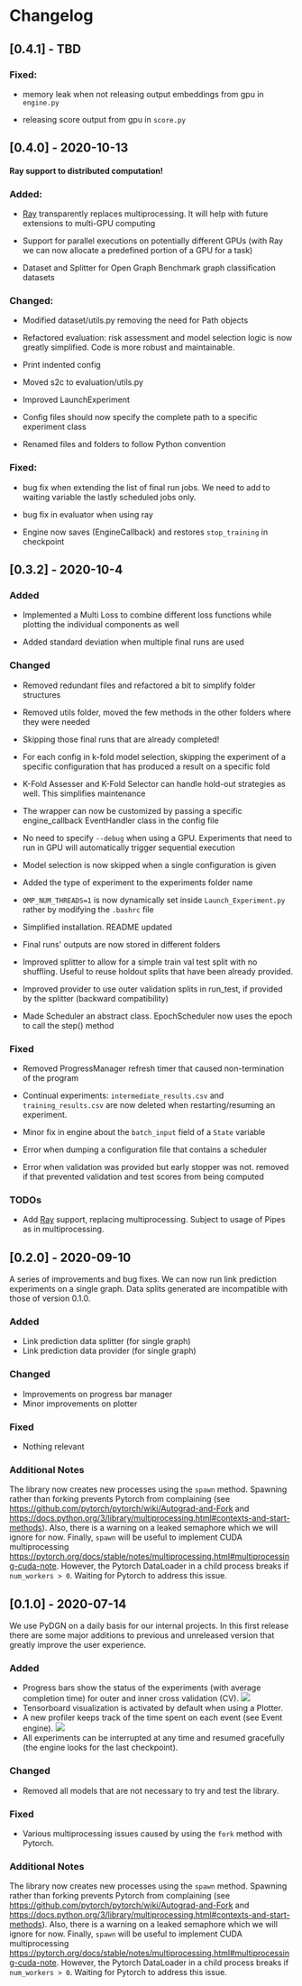 
# Changelog

## [0.4.1] - TBD

### Fixed:

- memory leak when not releasing output embeddings from gpu in `engine.py`

- releasing score output from gpu in `score.py`

## [0.4.0] - 2020-10-13

#### Ray support to distributed computation!

### Added:

- [Ray](https://github.com/ray-project/ray) transparently replaces multiprocessing.
  It will help with future extensions to multi-GPU computing

- Support for parallel executions on potentially different GPUs
  (with Ray we can now allocate a predefined portion of a GPU for a task)

- Dataset and Splitter for Open Graph Benchmark graph classification datasets

### Changed:

- Modified dataset/utils.py removing the need for Path objects

- Refactored evaluation: risk assessment and model selection logic is now greatly simplified. Code is more robust and maintainable.

- Print indented config

- Moved s2c to evaluation/utils.py

- Improved LaunchExperiment

- Config files should now specify the complete path to a specific experiment class

- Renamed files and folders to follow Python convention

### Fixed:

- bug fix when extending the list of final run jobs. We need to add to waiting variable the lastly scheduled jobs only.

- bug fix in evaluator when using ray

- Engine now saves (EngineCallback) and restores `stop_training` in checkpoint


## [0.3.2] - 2020-10-4

### Added

- Implemented a Multi Loss to combine different loss functions while plotting the individual components as well

- Added standard deviation when multiple final runs are used

### Changed

- Removed redundant files and refactored a bit to simplify folder structures

- Removed utils folder, moved the few methods in the other folders where they were needed

- Skipping those final runs that are already completed!

- For each config in k-fold model selection, skipping the experiment of a specific configuration that has produced a result on a specific fold

- K-Fold Assesser and K-Fold Selector can handle hold-out strategies as well. This simplifies maintenance

- The wrapper can now be customized by passing a specific engine_callback EventHandler class in the config file

- No need to specify `--debug` when using a GPU. Experiments that need to run in GPU will automatically trigger sequential execution

- Model selection is now skipped when a single configuration is given

- Added the type of experiment to the experiments folder name

- `OMP_NUM_THREADS=1` is now dynamically set inside `Launch_Experiment.py` rather by modifying the `.bashrc` file

- Simplified installation. README updated

- Final runs' outputs are now stored in different folders

- Improved splitter to allow for a simple train val test split with no shuffling. Useful to reuse holdout splits that have been already provided.

- Improved provider to use outer validation splits in run_test, if provided by the splitter (backward compatibility)

- Made Scheduler an abstract class. EpochScheduler now uses the epoch to call the step() method

### Fixed

- Removed ProgressManager refresh timer that caused non-termination of the program

- Continual experiments: `intermediate_results.csv` and `training_results.csv` are now deleted when restarting/resuming an experiment.

- Minor fix in engine about the `batch_input` field of a `State` variable

- Error when dumping a configuration file that contains a scheduler

- Error when validation was provided but early stopper was not. removed if that prevented validation and test scores from being computed

### TODOs

- Add [Ray](https://github.com/ray-project/ray) support, replacing multiprocessing. Subject to usage of Pipes as in multiprocessing.

## [0.2.0] - 2020-09-10

A series of improvements and bug fixes. We can now run link prediction experiments on a single graph. Data splits generated are incompatible with those of version 0.1.0.

### Added

- Link prediction data splitter (for single graph)
- Link prediction data provider (for single graph)

### Changed

- Improvements on progress bar manager
- Minor improvements on plotter

### Fixed

- Nothing relevant

### Additional Notes

The library now creates new processes using the `spawn` method. Spawning rather than forking prevents Pytorch from complaining (see https://github.com/pytorch/pytorch/wiki/Autograd-and-Fork and https://docs.python.org/3/library/multiprocessing.html#contexts-and-start-methods). Also, there is a warning on a leaked semaphore which we will ignore for now. Finally, `spawn` will be useful to implement CUDA multiprocessing https://pytorch.org/docs/stable/notes/multiprocessing.html#multiprocessing-cuda-note. However, the Pytorch DataLoader in a child process breaks if `num_workers > 0`. Waiting for Pytorch to address this issue.



## [0.1.0] - 2020-07-14

We use PyDGN on a daily basis for our internal projects. In this first release there are some major additions to previous and unreleased version that greatly improve the user experience.

### Added
- Progress bars show the status of the experiments (with average completion time) for outer and inner cross validation (CV).
![](https://github.com/diningphil/PyDGN/blob/master/images/progress.png)
- Tensorboard visualization is activated by default when using a Plotter.
- A new profiler keeps track of the time spent on each event (see Event engine).
![](https://github.com/diningphil/PyDGN/blob/master/images/profiler.png)
- All experiments can be interrupted at any time and resumed gracefully (the engine looks for the last checkpoint).

### Changed

- Removed all models that are not necessary to try and test the library.

### Fixed

- Various multiprocessing issues caused by using the `fork` method with Pytorch.

### Additional Notes

The library now creates new processes using the `spawn` method. Spawning rather than forking prevents Pytorch from complaining (see https://github.com/pytorch/pytorch/wiki/Autograd-and-Fork and https://docs.python.org/3/library/multiprocessing.html#contexts-and-start-methods). Also, there is a warning on a leaked semaphore which we will ignore for now. Finally, `spawn` will be useful to implement CUDA multiprocessing https://pytorch.org/docs/stable/notes/multiprocessing.html#multiprocessing-cuda-note. However, the Pytorch DataLoader in a child process breaks if `num_workers > 0`. Waiting for Pytorch to address this issue.
